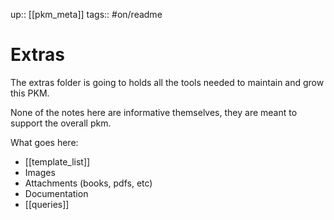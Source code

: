 up:: [[pkm_meta]]
tags:: #on/readme

# Extras
The extras folder is going to holds all the tools needed to maintain and grow this PKM.

None of the notes here are informative themselves, they are meant to support the overall pkm.

What goes here:
- [[template_list]]
- Images
- Attachments (books, pdfs, etc)
- Documentation
- [[queries]]